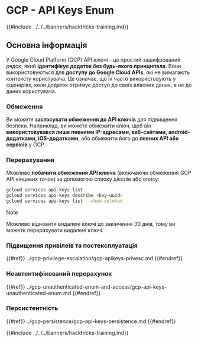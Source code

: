 # GCP - API Keys Enum

{{#include ../../../banners/hacktricks-training.md}}

## Основна інформація

У Google Cloud Platform (GCP) API ключі - це простий зашифрований рядок, який **ідентифікує додаток без будь-якого принципала**. Вони використовуються для **доступу до Google Cloud APIs**, які не вимагають контексту користувача. Це означає, що їх часто використовують у сценаріях, коли додаток отримує доступ до своїх власних даних, а не до даних користувача.

### Обмеження

Ви можете **застосувати обмеження до API ключів** для підвищення безпеки. Наприклад, ви можете обмежити ключ, щоб він **використовувався лише певними IP-адресами, веб-сайтами, android-додатками, iOS-додатками**, або обмежити його до **певних API або сервісів** у GCP.

### Перерахування

Можливо **побачити обмеження API ключа** (включаючи обмеження GCP API кінцевих точок) за допомогою списку дієслів або опису:
```bash
gcloud services api-keys list
gcloud services api-keys describe <key-uuid>
gcloud services api-keys list --show-deleted
```
> [!NOTE]
> Можливо відновити видалені ключі до закінчення 30 днів, тому ви можете перерахувати видалені ключі.

### Підвищення привілеїв та постексплуатація

{{#ref}}
../gcp-privilege-escalation/gcp-apikeys-privesc.md
{{#endref}}

### Неавтентифікований перерахунок

{{#ref}}
../gcp-unauthenticated-enum-and-access/gcp-api-keys-unauthenticated-enum.md
{{#endref}}

### Персистентність

{{#ref}}
../gcp-persistence/gcp-api-keys-persistence.md
{{#endref}}

{{#include ../../../banners/hacktricks-training.md}}

